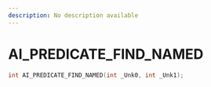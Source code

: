 ```yaml
---
description: No description available 
---
```


# AI_PREDICATE_FIND_NAMED

```cpp
int AI_PREDICATE_FIND_NAMED(int _Unk0, int _Unk1);
```